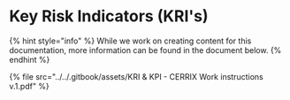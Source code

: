 # Key Risk Indicators (KRI's)

{% hint style="info" %}
While we work on creating content for this documentation, more information can be found in the document below.
{% endhint %}

{% file src="../../.gitbook/assets/KRI & KPI - CERRIX Work instructions v.1.pdf" %}
